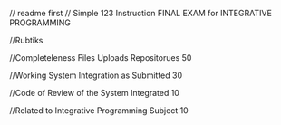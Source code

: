 // readme first
// Simple 123 Instruction FINAL EXAM for INTEGRATIVE PROGRAMMING
<p> //Rubtiks</p>
<p> //Completeleness Files Uploads Repositorues   50 </p>
<p> //Working System Integration as Submitted     30 </p>
<p> //Code of Review of the System Integrated     10 </p>
<p> //Related to Integrative Programming Subject  10 </p>    
